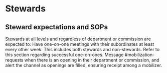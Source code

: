 # Stewards
## Steward expectations and SOPs
Stewards at all levels and regardless of department or commission are expected to:
Have one-on-one meetings with their subordinates at least every other week.
This includes both stewards and non-stewards.
Refer to this section regarding successful one-on-ones.
Message #mobilization-requests when there is an opening in their department or commission, and alert the channel as openings are filled, ensuring receipt among a mobilizer.